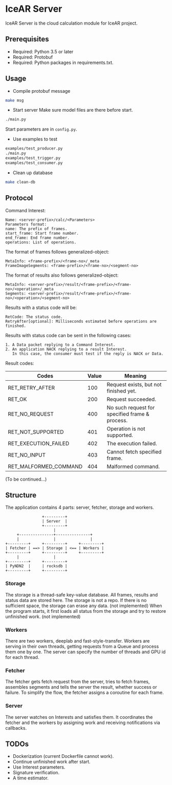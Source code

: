 IceAR Server
============================================
IceAR Server is the cloud calculation module for IceAR project.

Prerequisites
-------------
- Required: Python 3.5 or later
- Required: Protobuf
- Required: Python packages in requirements.txt.

Usage
-----
- Compile protobuf message
```bash
make msg
```
- Start server
Make sure model files are there before start.
```bash
./main.py
```
Start parameters are in `config.py`.
- Use examples to test
```bash
examples/test_producer.py
./main.py
examples/test_trigger.py
examples/test_consumer.py
```
- Clean up database
```bash
make clean-db
```

Protocol
--------
Command Interest:
```text
Name: <server-prefix>/calc/<Parameters>
Parameters format:
name: The prefix of frames.
start_frame: Start frame number.
end_frame: End frame number.
operations: List of operations.
```

The format of frames follows generalized-object:
```text
MetaInfo: <frame-prefix>/<frame-no>/_meta
FrameImageSegments: <frame-prefix>/<frame-no>/<segment-no>
```

The format of results also follows generalized-object:
```text
MetaInfo: <server-prefix>/result/<frame-prefix>/<frame-no>/<operation>/_meta
Segments: <server-prefix>/result/<frame-prefix>/<frame-no>/<operation>/<segment-no>
```

Results with a status code will be:
```text
RetCode: The status code.
RetryAfter[optional]: Milliseconds estimated before operations are finished.
```

Results with status code can be sent in the following cases:
```text
1. A Data packet replying to a Command Interest.
2. An application NACK replying to a result Interest. 
   In this case, the consumer must test if the reply is NACK or Data.
```

Result codes:

Codes | Value | Meaning
--- | --- | ---
RET_RETRY_AFTER | 100 | Request exists, but not finished yet.
RET_OK | 200 | Request succeeded.
RET_NO_REQUEST | 400 | No such request for specified frame & process.
RET_NOT_SUPPORTED | 401 | Operation is not supported.
RET_EXECUTION_FAILED | 402 | The execution failed.
RET_NO_INPUT | 403 | Cannot fetch specified frame.
RET_MALFORMED_COMMAND | 404 | Malformed command.

(To be continued...)

Structure
---------

The application contains 4 parts: server, fetcher, storage and workers.
```text
                +---------+
                | Server  |
                +---------+
                     |
     +---------------+---------------+
     |               |               |
+---------+     +---------+     +---------+
| Fetcher | ==> | Storage | <== | Workers |
+---------+     +---------+     +---------+
     |               |
+---------+     +---------+
| PyNDN2  |     | rocksdb |
+---------+     +---------+
```

### Storage
The storage is a thread-safe key-value database.
All frames, results and status data are stored here.
The storage is not a repo.
If there is no sufficient space, the storage can erase any data. (not implemented)
When the program starts, it first loads all status from the storage and
try to restore unfinished work. (not implemented)

### Workers
There are two workers, deeplab and fast-style-transfer.
Workers are serving in their own threads, getting requests from a Queue and process them one by one.
The server can specify the number of threads and GPU id for each thread.

### Fetcher
The fetcher gets fetch request from the server, tries to fetch frames, 
assembles segments and tells the server the result, whether success or failure.
To simplify the flow, the fetcher assigns a coroutine for each frame.

### Server
The server watches on Interests and satisfies them.
It coordinates the fetcher and the workers by assigning work 
and receiving notifications via callbacks.


TODOs
-----
- Dockerization (current Dockerfile cannot work).
- Continue unfinished work after start.
- Use Interest parameters.
- Signature verification.
- A time estimator.

